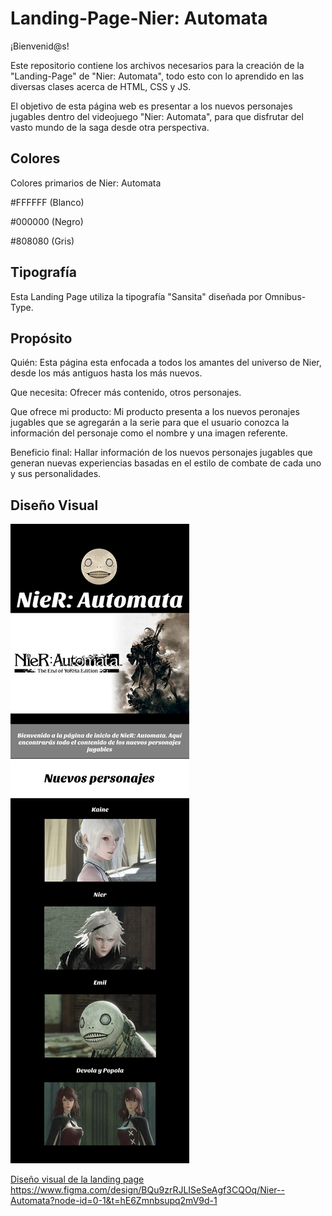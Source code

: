 # Landing-Page-Nier: Automata

¡Bienvenid@s! 

Este repositorio contiene los archivos necesarios para la creación de la "Landing-Page" de "Nier: Automata", todo esto con lo aprendido en las diversas clases acerca de HTML, CSS y JS. 

El objetivo de esta página web es presentar a los nuevos personajes jugables dentro del videojuego "Nier: Automata", para que disfrutar del vasto mundo de la saga desde otra perspectiva.

## Colores
Colores primarios de Nier: Automata

#FFFFFF  (Blanco)

#000000  (Negro)

#808080  (Gris)

## Tipografía

Esta Landing Page utiliza la tipografía "Sansita" diseñada por Omnibus-Type.


## Propósito 

Quién: Esta página esta enfocada a todos los amantes del universo de Nier, desde los más antiguos hasta los más nuevos.

Que necesita: Ofrecer más contenido, otros personajes.

Que ofrece mi producto: Mi producto presenta a los nuevos peronajes jugables que se agregarán a la serie para que el usuario conozca la información del personaje como el nombre y una imagen referente.

Beneficio final: Hallar información de los nuevos personajes jugables que generan nuevas experiencias basadas en el estilo de combate de cada uno y sus personalidades.


## Diseño Visual

<img src="Nier_ Automata.png">

[Diseño visual de la landing page](Nier_Automata.png)
https://www.figma.com/design/BQu9zrRJLISeSeAgf3CQOq/Nier--Automata?node-id=0-1&t=hE6Zmnbsupq2mV9d-1
